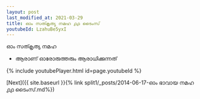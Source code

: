 ```yaml
---
layout: post
last_modified_at: 2021-03-29
title: ഓം സത്കൃത്യ നമഹ ൧൧ ടൈംസ്
youtubeId: LzahuBe5yxI
---
```

 
 
 ഓം സത്കൃത്യ നമഹ 
 
 -  ആരാണ് ഓരോരുത്തരും ആരാധിക്കുന്നത് 
 
  
 
  
 
 
 
 
 
 


{% include youtubePlayer.html id=page.youtubeId %}
 
[Next]({{ site.baseurl }}{% link  split1/_posts/2014-06-17-ഓം ഭാവായ നമഹ ൧൧ ടൈംസ്.md%})
 
